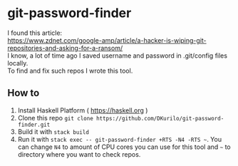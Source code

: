 # git-password-finder

I found this article:  
https://www.zdnet.com/google-amp/article/a-hacker-is-wiping-git-repositories-and-asking-for-a-ransom/  
I know, a lot of time ago I saved username and password in .git/config files locally.  
To find and fix such repos I wrote this tool.

## How to

1. Install Haskell Platform ( https://haskell.org )
2. Clone this repo `git clone https://github.com/DKurilo/git-password-finder.git`
3. Build it with `stack build`
4. Run it with `stack exec -- git-password-finder +RTS -N4 -RTS ~`. You can change `N4` to amount of CPU cores you can use for this tool and `~` to directory where you want to check repos.

